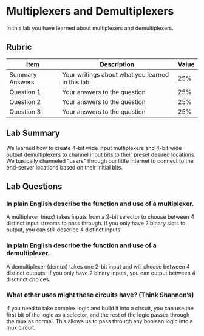 # Multiplexers and Demultiplexers

In this lab you have learned about multiplexers and demultiplexers.

## Rubric

| Item | Description | Value |
| ---- | ----------- | ----- |
| Summary Answers | Your writings about what you learned in this lab. | 25% |
| Question 1 | Your answers to the question | 25% |
| Question 2 | Your answers to the question | 25% |
| Question 3 | Your answers to the question | 25% |

## Lab Summary

We learned how to create 4-bit wide input multiplexers and 4-bit wide output demultiplexers to channel input bits to their preset desired locations. We basically channeled "users" through our little internet to connect to the end-server locations based on their initial bits.

## Lab Questions

### In plain English describe the function and use of a multiplexer.
A multiplexer (mux) takes inputs from a 2-bit selector to choose between 4 distinct input streams to pass through.
If you only have 2 binary slots to output, you can still describe 4 distinct inputs. 

### In plain English describe the function and use of a demultiplexer.
A demultiplexer (demux) takes one 2-bit input and will choose between 4 distinct outputs.
If you only have 2 binary inputs, you can output between 4 disctinct choices.

### What other uses might these circuits have? (Think Shannon’s)
If you need to take complex logic and build it into a circuit, you can use the first bit of the logic as a selector, and the rest of the logic passes through the mux as normal. This allows us to pass through any boolean logic into a mux circuit.

